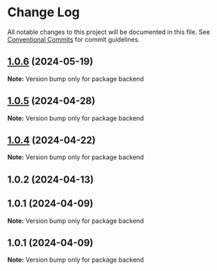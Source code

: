 # Change Log

All notable changes to this project will be documented in this file.
See [Conventional Commits](https://conventionalcommits.org) for commit guidelines.

## [1.0.6](https://github.com/Kallenju/notes/compare/backend@1.0.5...backend@1.0.6) (2024-05-19)

**Note:** Version bump only for package backend





## [1.0.5](https://github.com/Kallenju/notes/compare/backend@1.0.4...backend@1.0.5) (2024-04-28)

**Note:** Version bump only for package backend





## [1.0.4](https://github.com/Kallenju/notes/compare/backend@1.0.2...backend@1.0.4) (2024-04-22)

**Note:** Version bump only for package backend





## 1.0.2 (2024-04-13)



## 1.0.1 (2024-04-09)

**Note:** Version bump only for package backend





## 1.0.1 (2024-04-09)

**Note:** Version bump only for package backend
